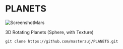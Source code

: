 # PLANETS


![ScreenshotMars](https://github.com/user-attachments/assets/9d5d2a74-5802-49a8-ac97-50d1cebf259a)


3D Rotating Planets (Sphere, with Texture)

    git clone https://github.com/masterzuj/PLANETS.git
